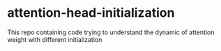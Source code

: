 # attention-head-initialization
This repo containing code trying to understand the dynamic of attention weight with different initialization
